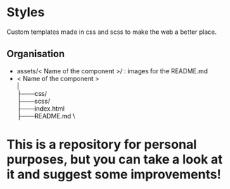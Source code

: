# Styles
Custom templates made in css and scss to make the web a better place.

## Organisation


* assets/< Name of the component >/ : images for the README.md
* < Name of the component > \
     |                       \
    ├───css/                \
    ├───scss/               \
    ├───index.html          \
    ├───README.md           \
    
# This is a repository for personal purposes, but you can take a look at it and suggest some improvements!
